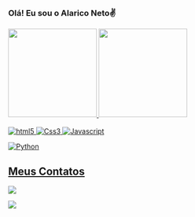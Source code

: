 

### Olá! Eu sou o Alarico Neto✌️


<a href="https://github.com/alariconeto">
  <img height="180em" src="https://github-readme-stats.vercel.app/api?username=alariconeto&show_icons=true&theme=dracula&include_all_commits=true&count_private=true"/>
  <img height="180em" src="https://github-readme-stats.vercel.app/api/top-langs/?username=alariconeto&layout=compact&langs_count=7&theme=dracula"/>

  <div style="display: inline-block"><br/>
 <img aling="center" alt="html5" src="https://img.shields.io/badge/HTML5-E34F26?style=for-the-badge&logo=html5&logoColor=white">

  <img aling="center" alt="Css3" src="https://img.shields.io/badge/CSS3-1572B6?style=for-the-badge&logo=css3&logoColor=white">

 <img aling="center" alt="Javascript" src="https://img.shields.io/badge/JavaScript-323330?style=for-the-badge&logo=javascript&logoColor=F7DF1E">

 <img aling="center" alt="Python" src="https://img.shields.io/badge/Python-14354C?style=for-the-badge&logo=python&logoColor=white"><br>


 


## Meus Contatos
 
 <div>
<a hrelf="tel:85985037647"><img src="https://img.shields.io/badge/WhatsApp-25D366?style=for-the-badge&logo=whatsapp&logoColor=white">

  <a href = "mailto:alaricoviana@gmail.com"><img src="https://img.shields.io/badge/-Gmail-%23333?style=for-the-badge&logo=gmail&logoColor=white" target="_blank"></a>
</div>

 </div>
